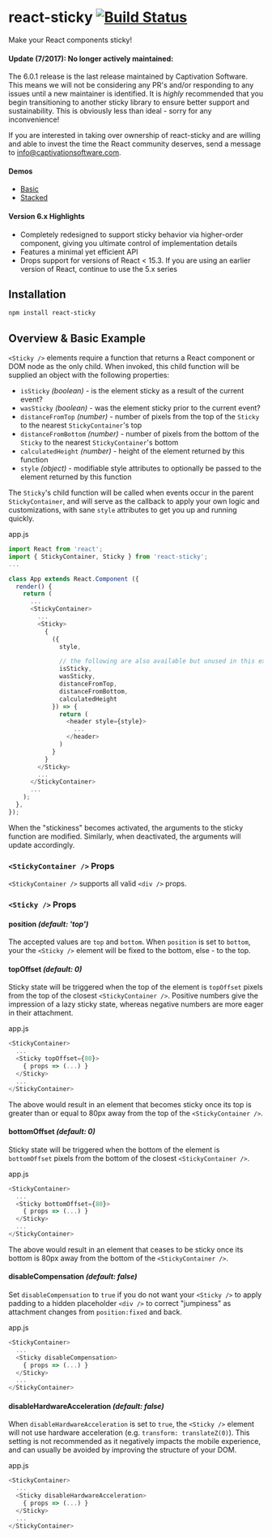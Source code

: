 react-sticky [![Build Status](https://travis-ci.org/captivationsoftware/react-sticky.svg?branch=master)](https://travis-ci.org/captivationsoftware/react-sticky)
============

Make your React components sticky!

#### Update (7/2017): No longer actively maintained:
The 6.0.1 release is the last release maintained by Captivation Software. This means we will not be considering any PR's and/or responding to any issues until a new maintainer is identified. It is *highly* recommended that you begin transitioning to another sticky library to ensure better support and sustainability. This is obviously less than ideal - sorry for any inconvenience!

If you are interested in taking over ownership of react-sticky and are willing and able to invest the time the React community deserves, send a message to info@captivationsoftware.com.

#### Demos
  - [Basic](http://rawgit.com/captivationsoftware/react-sticky/master/examples/basic/index.html)
  - [Stacked](http://rawgit.com/captivationsoftware/react-sticky/master/examples/stacked/index.html)

#### Version 6.x Highlights
  - Completely redesigned to support sticky behavior via higher-order component, giving you ultimate control of implementation details
  - Features a minimal yet efficient API
  - Drops support for versions of React < 15.3. If you are using an earlier version of React, continue to use the 5.x series

## Installation
```sh
npm install react-sticky
```

## Overview & Basic Example
`<Sticky />` elements require a function that returns a React component or DOM node as the only child. When invoked, this child function will be supplied an object with the following properties:
 - `isSticky` _(boolean)_ - is the element sticky as a result of the current event?
 - `wasSticky` _(boolean)_ - was the element sticky prior to the current event?
 - `distanceFromTop` _(number)_ - number of pixels from the top of the `Sticky` to the nearest `StickyContainer`'s top
 - `distanceFromBottom` _(number)_ - number of pixels from the bottom of the `Sticky` to the nearest `StickyContainer`'s bottom
 - `calculatedHeight` _(number)_ - height of the element returned by this function
 - `style` _(object)_ - modifiable style attributes to optionally be passed to the element returned by this function

The `Sticky`'s child function will be called when events occur in the parent `StickyContainer`,
and will serve as the callback to apply your own logic and customizations, with sane `style` attributes
to get you up and running quickly.

app.js
```js
import React from 'react';
import { StickyContainer, Sticky } from 'react-sticky';
...

class App extends React.Component ({
  render() {
    return (
      ...
      <StickyContainer>
        ...
        <Sticky>
          {
            ({
              style,

              // the following are also available but unused in this example
              isSticky,
              wasSticky,
              distanceFromTop,
              distanceFromBottom,
              calculatedHeight
            }) => {
              return (
                <header style={style}>
                  ...
                </header>
              )
            }
          }
        </Sticky>
        ...
      </StickyContainer>
      ...
    );
  },
});

```

When the "stickiness" becomes activated, the arguments to the sticky function
are modified. Similarly, when deactivated, the arguments will update accordingly.

### `<StickyContainer />` Props
`<StickyContainer />` supports all valid `<div />` props.

### `<Sticky />` Props

#### position _(default: 'top')_
The accepted values are `top` and `bottom`. When `position` is set to `bottom`, your the `<Sticky />` element will be fixed to the bottom, else - to the top.

#### topOffset _(default: 0)_
Sticky state will be triggered when the top of the element is `topOffset` pixels from the top of the closest `<StickyContainer />`. Positive numbers give the impression of a lazy sticky state, whereas negative numbers are more eager in their attachment.

app.js
```js
<StickyContainer>
  ...
  <Sticky topOffset={80}>
    { props => (...) }
  </Sticky>
  ...
</StickyContainer>
```

The above would result in an element that becomes sticky once its top is greater than or equal to 80px away from the top of the `<StickyContainer />`.

#### bottomOffset _(default: 0)_
Sticky state will be triggered when the bottom of the element is `bottomOffset` pixels from the bottom of the closest `<StickyContainer />`.

app.js
```js
<StickyContainer>
  ...
  <Sticky bottomOffset={80}>
    { props => (...) }
  </Sticky>
  ...
</StickyContainer>
```

The above would result in an element that ceases to be sticky once its bottom is 80px away from the bottom of the `<StickyContainer />`.

#### disableCompensation _(default: false)_
Set `disableCompensation` to `true` if you do not want your `<Sticky />` to apply padding to
a hidden placeholder `<div />` to correct "jumpiness" as attachment changes from `position:fixed`
and back.

app.js
```js
<StickyContainer>
  ...
  <Sticky disableCompensation>
    { props => (...) }
  </Sticky>
  ...
</StickyContainer>
```

#### disableHardwareAcceleration _(default: false)_
When `disableHardwareAcceleration` is set to `true`, the `<Sticky />` element will not use hardware acceleration (e.g. `transform: translateZ(0)`). This setting is not recommended as it negatively impacts
the mobile experience, and can usually be avoided by improving the structure of your DOM.

app.js
```js
<StickyContainer>
  ...
  <Sticky disableHardwareAcceleration>
    { props => (...) }
  </Sticky>
  ...
</StickyContainer>
```
